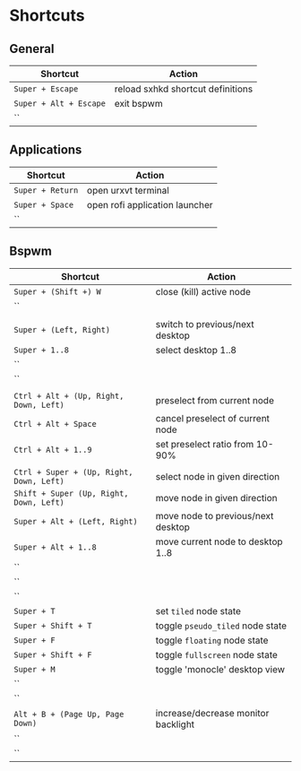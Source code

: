 # Shortcuts

## General

| Shortcut|Action|
|-|-|
|`Super + Escape`|reload sxhkd shortcut definitions|
|`Super + Alt + Escape`|exit bspwm|
|``||

## Applications

| Shortcut|Action|
|-|-|
|`Super + Return`|open urxvt terminal|
|`Super + Space`|open rofi application launcher|
|``||

## Bspwm

| Shortcut|Action|
|-|-|
|`Super + (Shift +) W`|close (kill) active node|
|``||
|||
|`Super + (Left, Right)`|switch to previous/next desktop|
|`Super + 1..8`|select desktop 1..8|
|``||
|``||
|||
|`Ctrl + Alt + (Up, Right, Down, Left)`|preselect from current node|
|`Ctrl + Alt + Space`|cancel preselect of current node|
|`Ctrl + Alt + 1..9`|set preselect ratio from 10-90%|
|||
|`Ctrl + Super + (Up, Right, Down, Left)`|select node in given direction|
|`Shift + Super (Up, Right, Down, Left)`|move node in given direction|
|`Super + Alt + (Left, Right)`|move node to previous/next desktop|
|`Super + Alt + 1..8`|move current node to desktop 1..8|
|``||
|``||
|``||
|`Super + T`|set `tiled` node state|
|`Super + Shift + T`|toggle `pseudo_tiled` node state|
|`Super + F`|toggle `floating` node state|
|`Super + Shift + F`|toggle `fullscreen` node state|
|`Super + M`|toggle 'monocle' desktop view|
|``||
|``||
|`Alt + B + (Page Up, Page Down)`|increase/decrease monitor backlight|
|``||
|``||
